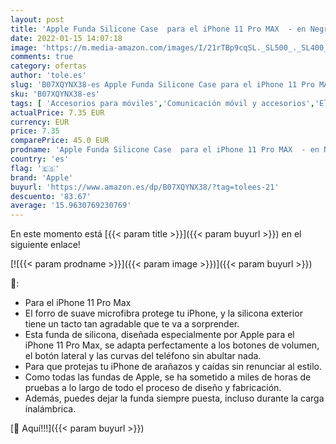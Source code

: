 ```yaml
---
layout: post
title: 'Apple Funda Silicone Case  para el iPhone 11 Pro MAX  - en Negro - 5.85 Pulgadas'
date: 2022-01-15 14:07:18
image: 'https://m.media-amazon.com/images/I/21rTBp9cqSL._SL500_._SL400_.jpg'
comments: true
category: ofertas
author: 'tole.es'
slug: 'B07XQYNX38-es Apple Funda Silicone Case para el iPhone 11 Pro MAX - en...'
sku: 'B07XQYNX38-es'
tags: [ 'Accesorios para móviles','Comunicación móvil y accesorios','Electrónica','Fundas y carcasas para teléfonos móviles','apple','iphone', ]
actualPrice: 7.35 EUR
currency: EUR
price: 7.35
comparePrice: 45.0 EUR
prodname: 'Apple Funda Silicone Case  para el iPhone 11 Pro MAX  - en Negro - 5.85 Pulgadas'
country: 'es'
flag: '🇪🇸'
brand: 'Apple'
buyurl: 'https://www.amazon.es/dp/B07XQYNX38/?tag=tolees-21'
descuento: '83.67'
average: '15.9630769230769'
---
```


En este momento está [{{< param title >}}]({{< param buyurl >}}) en el siguiente enlace!

[![{{< param prodname >}}]({{< param image >}})]({{< param buyurl >}})

🔎:

- Para el iPhone 11 Pro Max
- El forro de suave microfibra protege tu iPhone, y la silicona exterior tiene un tacto tan agradable que te va a sorprender.
- Esta funda de silicona, diseñada especialmente por Apple para el iPhone 11 Pro Max, se adapta perfectamente a los botones de volumen, el botón lateral y las curvas del teléfono sin abultar nada.
- Para que protejas tu iPhone de arañazos y caídas sin renunciar al estilo.
- Como todas las fundas de Apple, se ha sometido a miles de horas de pruebas a lo largo de todo el proceso de diseño y fabricación.
- Además, puedes dejar la funda siempre puesta, incluso durante la carga inalámbrica.

[🛒 Aquí!!!]({{< param buyurl >}})

